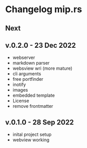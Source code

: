 # Changelog mip.rs

## Next

## v.0.2.0 - 23 Dec 2022

- webserver
- markdown parser
- websview wri (more mature)
- cli arguments
- free portfinder
- inotify
- images
- embedded template
- License
- remove frontmatter

## v.0.1.0 - 28 Sep 2022

- inital project setup
- webview working


